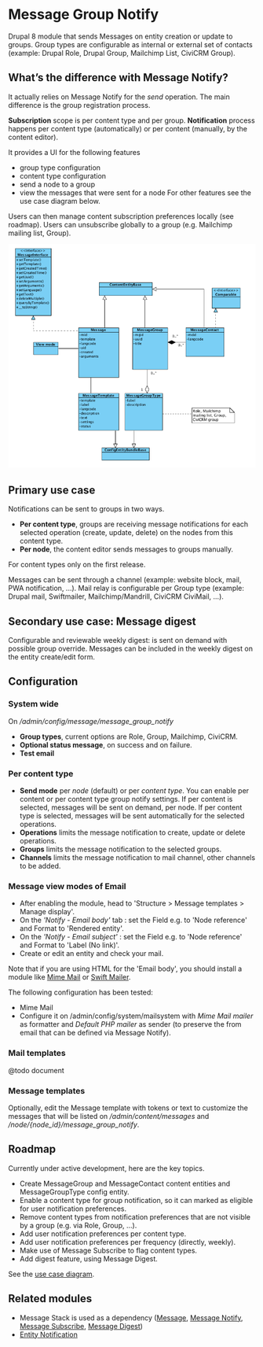 # Message Group Notify


Drupal 8 module that sends Messages on entity creation or update to groups.
Group types are configurable as internal or external set of contacts
(example: Drupal Role, Drupal Group, Mailchimp List, CiviCRM Group).

## What’s the difference with Message Notify?

It actually relies on Message Notify for the _send_ operation.
The main difference is the group registration process.

**Subscription** scope is per content type and per group.
**Notification** process happens per content type (automatically)
 or per content (manually, by the content editor).

It provides a UI for the following features
- group type configuration
- content type configuration
- send a node to a group
- view the messages that were sent for a node
For other features see the use case diagram below.

Users can then manage content subscription preferences locally (see roadmap).
Users can unsubscribe globally to a group (e.g. Mailchimp mailing list, Group).

![Message Group Notify entities](documentation/diagram/class/message_group_notify_entities.png?raw=true "Message Group Notify entities")

## Primary use case

Notifications can be sent to groups in two ways.
- **Per content type**, groups are receiving message notifications
for each selected operation (create, update, delete) on the nodes
from this content type.
- **Per node**, the content editor sends messages to groups manually.

For content types only on the first release.

Messages can be sent through a channel
(example: website block, mail, PWA notification, ...).
Mail relay is configurable per Group type
(example: Drupal mail, Swiftmailer, Mailchimp/Mandrill, CiviCRM CiviMail, ...).

## Secondary use case: Message digest

Configurable and reviewable weekly digest:
is sent on demand with possible group override.
Messages can be included in the weekly digest on the entity create/edit form.

## Configuration

### System wide

On _/admin/config/message/message_group_notify_

- **Group types**, current options are Role, Group, Mailchimp, CiviCRM.
- **Optional status message**, on success and on failure.
- **Test email**

### Per content type

- **Send mode** per _node_ (default) or per _content type_.
You can enable per content or per content type group notify settings.
If per content is selected, messages will be sent on demand, per node.
If per content type is selected, messages will be sent automatically for the
selected operations.
- **Operations** limits the message notification to create, update or
delete operations.
- **Groups** limits the message notification to the selected groups.
- **Channels** limits the message notification to mail channel, other channels
to be added.

### Message view modes of Email

- After enabling the module, head to
'Structure > Message templates > Manage display'.
- On the _'Notify - Email body'_ tab : set the Field e.g. to
'Node reference' and Format to 'Rendered entity'.
- On the _'Notify - Email subject'_ : set the Field e.g. to  'Node reference'
and Format to 'Label (No link)'.
- Create or edit an entity and check your mail.

Note that if you are using HTML for the 'Email body', you should install a
module like
[Mime Mail](https://www.drupal.org/project/mimemail)
or [Swift Mailer](https://www.drupal.org/project/swiftmailer).

The following configuration has been tested:
- Mime Mail
- Configure it on /admin/config/system/mailsystem with _Mime Mail mailer_ as
formatter and _Default PHP mailer_ as sender (to preserve the from email that
can be defined via Message Notify).

### Mail templates

@todo document

### Message templates

Optionally, edit the Message template with tokens or text to customize
the messages that will be listed on _/admin/content/messages_ and
_/node/{node_id}/message_group_notify_.

## Roadmap

Currently under active development, here are the key topics.

- Create MessageGroup and MessageContact content entities and
MessageGroupType config entity.
- Enable a content type for group notification, so it can marked as eligible
for user notification preferences.
- Remove content types from notification preferences that are not visible by
a group (e.g. via Role, Group, …).
- Add user notification preferences per content type.
- Add user notification preferences per frequency (directly, weekly).
- Make use of Message Subscribe to flag content types.
- Add digest feature, using Message Digest.

See the [use case diagram](https://www.drupal.org/files/Message%20Group%20Notify%20-%20use%20case%20diagram.pdf).

## Related modules

- Message Stack is used as a dependency
([Message](https://www.drupal.org/project/message),
[Message Notify](https://www.drupal.org/project/message_notify),
[Message Subscribe](https://www.drupal.org/project/message_subscribe),
[Message Digest](https://www.drupal.org/project/message_digest))
- [Entity Notification](https://www.drupal.org/project/entity_notification)
